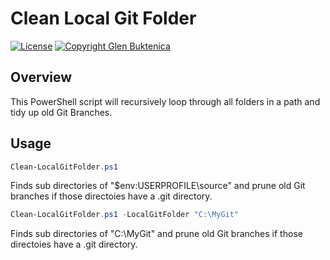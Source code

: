 # Clean Local Git Folder

[![License](https://img.shields.io/badge/License-MIT-blue.svg)](https://opensource.org/licenses/MIT)
[![Copyright Glen Buktenica](https://img.shields.io/badge/Copyright-Glen_Buktenica-blue.svg)](http://buktenica.com)

## Overview

This PowerShell script will recursively loop through all folders in a path and tidy up old Git Branches.

## Usage

```powershell
Clean-LocalGitFolder.ps1
```

Finds sub directories of "$env:USERPROFILE\source" and prune old Git branches if those directoies have a .git directory.

```powershell
Clean-LocalGitFolder.ps1 -LocalGitFolder "C:\MyGit"
```

Finds sub directories of "C:\MyGit" and prune old Git branches if those directoies have a .git directory.
